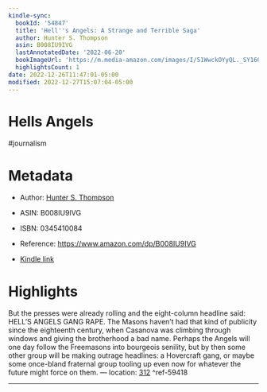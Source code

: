 ```yaml
---
kindle-sync:
  bookId: '54847'
  title: 'Hell''s Angels: A Strange and Terrible Saga'
  author: Hunter S. Thompson
  asin: B008IU9IVG
  lastAnnotatedDate: '2022-06-20'
  bookImageUrl: 'https://m.media-amazon.com/images/I/51WwckOYyQL._SY160.jpg'
  highlightsCount: 1
date: 2022-12-26T11:47:01-05:00
modified: 2022-12-27T15:07:04-05:00
---
```

# Hells Angels

#journalism 

# Metadata

* Author: [Hunter S. Thompson](https://www.amazon.com/Hunter-S-Thompson/e/B000AQ4U5U/ref=dp_byline_cont_ebooks_1)

* ASIN: B008IU9IVG

* ISBN: 0345410084

* Reference: <https://www.amazon.com/dp/B008IU9IVG>

* [Kindle link](kindle://book?action=open&asin=B008IU9IVG)

# Highlights

But the presses were already rolling and the eight-column headline said: HELL’S ANGELS GANG RAPE. The Masons haven’t had that kind of publicity since the eighteenth century, when Casanova was climbing through windows and giving the brotherhood a bad name. Perhaps the Angels will one day follow the Freemasons into bourgeois senility, but by then some other group will be making outrage headlines: a Hovercraft gang, or maybe some once-bland fraternal group tooling up even now for whatever the future might force on them. — location: [312](kindle://book?action=open&asin=B008IU9IVG&location=312) ^ref-59418

---

